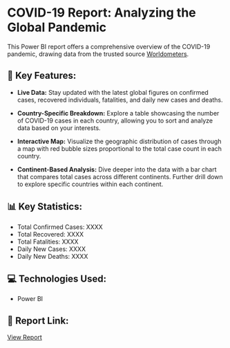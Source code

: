 # COVID-19 Report: Analyzing the Global Pandemic

This Power BI report offers a comprehensive overview of the COVID-19 pandemic, drawing data from the trusted source [Worldometers](https://www.worldometers.info).

## 🚀 Key Features:

- **Live Data:** Stay updated with the latest global figures on confirmed cases, recovered individuals, fatalities, and daily new cases and deaths. 
  
- **Country-Specific Breakdown:** Explore a table showcasing the number of COVID-19 cases in each country, allowing you to sort and analyze data based on your interests. 
- **Interactive Map:** Visualize the geographic distribution of cases through a map with red bubble sizes proportional to the total case count in each country. 
  
- **Continent-Based Analysis:** Dive deeper into the data with a bar chart that compares total cases across different continents. Further drill down to explore specific countries within each continent.

## 📊 Key Statistics:
- Total Confirmed Cases: XXXX
- Total Recovered: XXXX
- Total Fatalities: XXXX
- Daily New Cases: XXXX
- Daily New Deaths: XXXX

## 💻 Technologies Used:
- Power BI

## 📄 Report Link:
[View Report](https://app.powerbi.com/view?r=eyJrIjoiOGU5ZGIyMWEtYWY4OC00Yzc2LTljMTMtNjJhOWZiNGU0MjExIiwidCI6ImRmODY3OWNkLWE4MGUtNDVkOC05OWFjLWM4M2VkN2ZmOTVhMCJ9)

